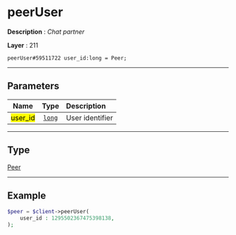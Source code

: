# peerUser

**Description** : *Chat partner*

**Layer** : 211

```tl
peerUser#59511722 user_id:long = Peer;
```

---

## Parameters

| Name | Type | Description |
| :---: | :---: | :--- |
| <mark>user_id</mark> | [`long`](type/long) | User identifier |

---

## Type

[Peer](type/Peer)

---

## Example

```php
$peer = $client->peerUser(
	user_id : 1295502367475398138,
);
```